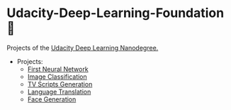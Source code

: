 # Udacity-Deep-Learning-Foundation :construction:
Projects of the [Udacity Deep Learning Nanodegree.](https://br.udacity.com/course/deep-learning-nanodegree-foundation--nd101/)  
  * Projects:  
     * [First Neural Network](Projects/first-neural-network)  
     * [Image Classification](Projects/image-classification)  
     * [TV Scripts Generation](Projects/tv-script-generation)  
     * [Language Translation](Projects/Language-translation)
     * [Face Generation](Projects/face-generation)
